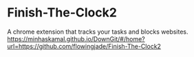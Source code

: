# Finish-The-Clock2
A chrome extension that tracks your tasks and blocks websites.
https://minhaskamal.github.io/DownGit/#/home?url=https://github.com/flowingjade/Finish-The-Clock2
